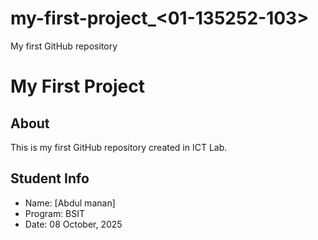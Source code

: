 # my-first-project_<01-135252-103>
My first GitHub repository
# My First Project
## About
This is my first GitHub repository created in ICT Lab.
## Student Info
- Name: [Abdul manan]
- Program: BSIT
- Date: 08 October, 2025